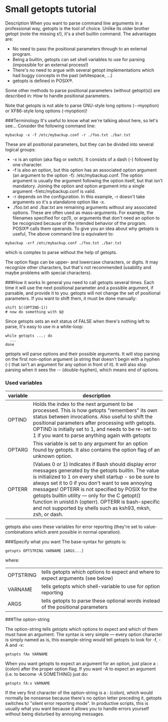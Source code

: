 # Small getopts tutorial

Description
When you want to parse command line arguments in a professional way, getopts is the tool of choice. Unlike its older brother getopt (note the missing s!), it's a shell builtin command. The advantages are:

* No need to pass the positional parameters through to an external program.
* Being a builtin, getopts can set shell variables to use for parsing (impossible for an external process!)
* There's no need to argue with several getopt implementations which had buggy concepts in the past (whitespace, …)
* getopts is defined in POSIX®.

Some other methods to parse positional parameters (without getopt(s)) are described in: How to handle positional parameters.

Note that getopts is not able to parse GNU-style long options (--myoption) or XF86-style long options (-myoption)!

###Terminology
It's useful to know what we're talking about here, so let's see… Consider the following command line:

`mybackup -x -f /etc/mybackup.conf -r ./foo.txt ./bar.txt`

These are all positional parameters, but they can be divided into several logical groups:

* -x is an option (aka flag or switch). It consists of a dash (-) followed by one character.
* -f is also an option, but this option has an associated option argument (an argument to the option -f): /etc/mybackup.conf. The option argument is usually the argument following the option itself, but that isn't mandatory. Joining the option and option argument into a single argument -f/etc/mybackup.conf is valid.
* -r depends on the configuration. In this example, -r doesn't take arguments so it's a standalone option like -x.
* ./foo.txt and ./bar.txt are remaining arguments without any associated options. These are often used as mass-arguments. For example, the filenames specified for cp(1), or arguments that don't need an option to be recognized because of the intended behavior of the program. POSIX® calls them operands.
To give you an idea about why getopts is useful, The above command line is equivalent to:

`mybackup -xrf /etc/mybackup.conf ./foo.txt ./bar.txt`

which is complex to parse without the help of getopts.

The option flags can be upper- and lowercase characters, or digits. It may recognize other characters, but that's not recommended (usability and maybe problems with special characters).

###How it works
In general you need to call getopts several times. Each time it will use the next positional parameter and a possible argument, if parsable, and provide it to you. getopts will not change the set of positional parameters. If you want to shift them, it must be done manually:
```
shift $((OPTIND-1))
# now do something with $@
```

Since getopts sets an exit status of FALSE when there's nothing left to parse, it's easy to use in a while-loop:
```
while getopts ...; do
  ...
done
```

getopts will parse options and their possible arguments. It will stop parsing on the first non-option argument (a string that doesn't begin with a hyphen (-) that isn't an argument for any option in front of it). It will also stop parsing when it sees the -- (double-hyphen), which means end of options.

### Used variables

| variable |	description | 
| --        | -- |
| OPTIND	|Holds the index to the next argument to be processed. This is how getopts "remembers" its own status between invocations. Also useful to shift the positional parameters after processing with getopts. OPTIND is initially set to 1, and needs to be re-set to 1 if you want to parse anything again with getopts
|OPTARG	|This variable is set to any argument for an option found by getopts. It also contains the option flag of an unknown option.
|OPTERR	|(Values 0 or 1) Indicates if Bash should display error messages generated by the getopts builtin. The value is initialized to 1 on every shell startup - so be sure to always set it to 0 if you don't want to see annoying messages! OPTERR is not specified by POSIX for the getopts builtin utility — only for the C getopt() function in unistd.h (opterr). OPTERR is bash-specific and not supported by shells such as ksh93, mksh, zsh, or dash.
getopts also uses these variables for error reporting (they're set to value-combinations which arent possible in normal operation).

###Specify what you want
The base-syntax for getopts is:

`getopts OPTSTRING VARNAME [ARGS...]`

where:

|    |   |
| -- | --|
|OPTSTRING	|tells getopts which options to expect and where to expect arguments (see below)
|VARNAME	|tells getopts which shell-variable to use for option reporting
|ARGS	|tells getopts to parse these optional words instead of the positional parameters

###The option-string

The option-string tells getopts which options to expect and which of them must have an argument. The syntax is very simple — every option character is simply named as is, this example-string would tell getopts to look for -f, -A and -x:

`getopts fAx VARNAME`

When you want getopts to expect an argument for an option, just place a : (colon) after the proper option flag. If you want -A to expect an argument (i.e. to become -A SOMETHING) just do:

`getopts fA:x VARNAME`

If the very first character of the option-string is a : (colon), which would normally be nonsense because there's no option letter preceding it, getopts switches to "silent error reporting mode". In productive scripts, this is usually what you want because it allows you to handle errors yourself without being disturbed by annoying messages.
